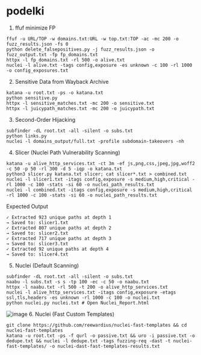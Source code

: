 # podelki

1. ffuf minimize FP
```
ffuf -u URL/TOP -w domains.txt:URL -w top.txt:TOP -ac -mc 200 -o fuzz_results.json -fs 0
python delete_falsepositives.py -j fuzz_results.json -o fuzz_output.txt -fp fp_domains.txt
httpx -l fp_domains.txt -rl 500 -o alive.txt
nuclei -l alive.txt -tags config,exposure -es unknown -c 100 -rl 1000 -o config_exposures.txt
```

2. Sensitive Data from Wayback Archive
```
katana -u root.txt -ps -o katana.txt
python sensitive.py
httpx -l sensitive_matches.txt -mc 200 -o sensitive.txt
httpx -l juicypath_matches.txt -mc 200 -o juicypath.txt
```

3. Second-Order Hijacking
```
subfinder -dL root.txt -all -silent -o subs.txt
python links.py
nuclei -l domains_output/full.txt -profile subdomain-takeovers -nh
```

4. Slicer (Nuclei Path Vulnerability Scanning)
```
katana -u alive_http_services.txt -ct 3m -ef js,png,css,jpeg,jpg,woff2 -c 50 -p 50 -rl 300 -d 5 -iqp -o katana.txt
python3 slicer.py katana.txt slicer; cat slicer*.txt > combined.txt
nuclei -l slicer1.txt -itags config,exposure -s medium,high,critical -rl 1000 -c 100 -stats -si 60 -o nuclei_path_results.txt
nuclei -l combined.txt -itags config,exposure -s medium,high,critical -rl 1000 -c 100 -stats -si 60 -o nuclei_path_results.txt
```
Expected Output
```
✓ Extracted 923 unique paths at depth 1
→ Saved to: slicer1.txt
✓ Extracted 807 unique paths at depth 2
→ Saved to: slicer2.txt
✓ Extracted 717 unique paths at depth 3
→ Saved to: slicer3.txt
✓ Extracted 92 unique paths at depth 4
→ Saved to: slicer4.txt
```
5. Nuclei (Default Scanning)
```
subfinder -dL root.txt -all -silent -o subs.txt
naabu -l subs.txt -s s -tp 100 -ec -c 50 -o naabu.txt
httpx -l naabu.txt -rl 500 -t 200 -o alive_http_services.txt
nuclei -l alive_http_services.txt -itags config,exposure -etags ssl,tls,headers -es unknown -rl 1000 -c 100 -o nuclei.txt
python nuclei.py nuclei.txt # Open Nuclei_Report.html
```
![image](https://github.com/user-attachments/assets/87592c4f-ba72-4ad0-a941-ea00ff40b16e)
6. Nuclei (Fast Custom Templates)
```
git clone https://github.com/reewardius/nuclei-fast-templates && cd nuclei-fast-templates
katana -u root.txt -ps -f qurl -o passive.txt && uro -i passive.txt -o dedupe.txt && nuclei -l dedupe.txt -tags fuzzing-req -dast -t nuclei-fast-templates/ -o nuclei-dast-fast-templates-results.txt
```
